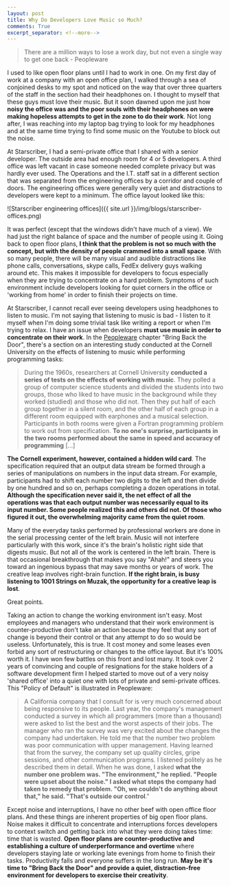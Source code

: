 ```yaml
---
layout: post
title: Why Do Developers Love Music so Much?
comments: True
excerpt_separator: <!--more-->
---
```


> There are a million ways to lose a work day, but not even a single way to get one back - Peopleware

I used to like open floor plans until I had to work in one. On my first day of work at a company with an open office plan, I walked through a sea of conjoined desks to my spot and noticed on the way that over three quarters of the staff in the section had their headphones on. I thought to myself that these guys must love their music. But it soon dawned upon me just how **noisy the office was and the poor souls with their headphones on were making hopeless attempts to get in the zone to do their work**. Not long after, I was reaching into my laptop bag trying to look for my headphones and at the same time trying to find some music on the Youtube to block out the noise.

<!--more-->

At Starscriber, I had a semi-private office that I shared with a senior developer. The outside area had enough room for 4 or 5 developers. A third office was left vacant in case someone needed complete privacy but was hardly ever used. The Operations and the I.T. staff sat in a different section that was separated from the engineering offices by a corridor and couple of doors. The engineering offices were generally very quiet and distractions to developers were kept to a minimum. The office layout looked like this:

![Starscriber engineering offices]({{ site.url }}/img/blogs/starscriber-offices.png)

It was perfect (except that the windows didn't have much of a view). We had just the right balance of space and the number of people using it. Going back to open floor plans, **I think that the problem is not so much with the concept, but with the density of people crammed into a small space**. With so many people, there will be many visual and audible distractions like phone calls, conversations, skype calls, FedEx delivery guys walking around etc. This makes it impossible for developers to focus especially when they are trying to concentrate on a hard problem. Symptoms of such environment include developers looking for quiet corners in the office or 'working from home' in order to finish their projects on time.

At Starscriber, I cannot recall ever seeing developers using headphones to listen to music. I'm not saying that listening to music is bad - I listen to it myself when I'm doing some trivial task like writing a report or when I'm trying to relax. I have an issue when developers **must use music in order to concentrate on their work**. In the [Peopleware](http://www.amazon.com/exec/obidos/ASIN/0932633439/) chapter "Bring Back the Door", there's a section on an interesting study conducted at the Cornell University on the effects of listening to music while performing programming tasks:

> During the 1960s, researchers at Cornell University **conducted a series of tests on the effects of working with music**. They polled a group of computer science students and divided the students into two groups, those who liked to have music in the background while they worked (studied) and those who did not. Then they put half of each group together in a silent room, and the other half of each group in a different room equipped with  earphones and a musical selection. Participants in both rooms were given a Fortran programming problem to work out from specification. **To no one's surprise, participants in the two rooms performed about the same in speed and accuracy of programming** [...]
>
**The Cornell experiment, however, contained a hidden wild card**. The specification required that an output data stream be formed through a series of manipulations on numbers in the input data stream. For example, participants had to shift each number two digits to the left and then divide by one hundred and so on, perhaps
completing a dozen operations in total. **Although the specification never said it, the net effect of all the operations was that each output number was necessarily equal to its input number. Some people realized this and others did not. Of those who figured it out, the overwhelming majority came from the quiet room**.
>
Many of the everyday tasks performed by professional workers are done in the serial processing center of the left brain. Music will not interfere particularly with this work, since it's the brain's holistic right side that digests music. But not all of the work is centered in the left brain. There is that occasional breakthrough that makes you say "Ahah!" and steers you toward an ingenious bypass that may save months or years of work. The creative leap involves right-brain function. **If the right brain, is busy listening to 1001 Strings on Muzak, the opportunity for a creative leap is lost**.

Great points.

Taking an action to change the working environment isn't easy. Most employees and managers who understand that their work environment is counter-productive don't take an action because they feel that any sort of change is beyond their control or that any attempt to do so would be useless. Unfortunately, this is true. It cost money and some leases even forbid any sort of restructuring or changes to the office layout. But it's 100% worth it. I have won few battles on this front and lost many. It took over 2 years of convincing and couple of resignations for the stake holders of a software development firm I helped started to move out of a very noisy 'shared office' into a quiet one with lots of private and semi-private offices. This "Policy of Default" is illustrated in Peopleware:

> A California company that I consult for is very much concerned about being responsive to its people. Last
year, the company's management conducted a survey in which all programmers (more than a thousand) were asked to list the best and the worst aspects of their jobs. The manager who ran the survey was very excited
about the changes the company had undertaken. He told me that the number two problem was poor communication
with upper management. Having learned that from the survey, the company set up quality circles, gripe sessions, and other communication programs. I listened politely as he described them in detail. When he was done, I asked **what the number one problem was. "The environment," he replied. "People were upset about the noise." I asked what steps the company had taken to remedy that problem. "Oh, we couldn't do anything about that," he said.
"That's outside our control**."

Except noise and interruptions, I have no other beef with open office floor plans. And these things are inherent properties of big open floor plans. Noise makes it difficult to concentrate and interruptions forces developers to context switch and getting back into what they were doing takes time: time that is wasted. **Open floor plans are counter-productive and establishing a culture of underperformance and overtime** where developers staying late or working late evenings from home to finish their tasks. Productivity falls and everyone suffers in the long run. **May be it's time to "Bring Back the Door" and provide a quiet, distraction-free environment for developers to exercise their creativity**.
